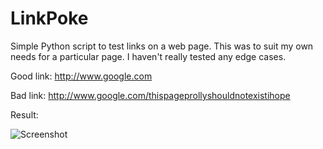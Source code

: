LinkPoke
========

Simple Python script to test links on a web page. This was to suit my own needs for a particular page. I haven't really tested any edge cases.


Good link: http://www.google.com

Bad link: http://www.google.com/thispageprollyshouldnotexistihope

Result:

![Screenshot](https://raw.github.com/harveyr/LinkPoke/master/screencap.png)
